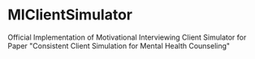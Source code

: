# MIClientSimulator
Official Implementation of Motivational Interviewing Client Simulator for Paper "Consistent Client Simulation for Mental Health Counseling"
